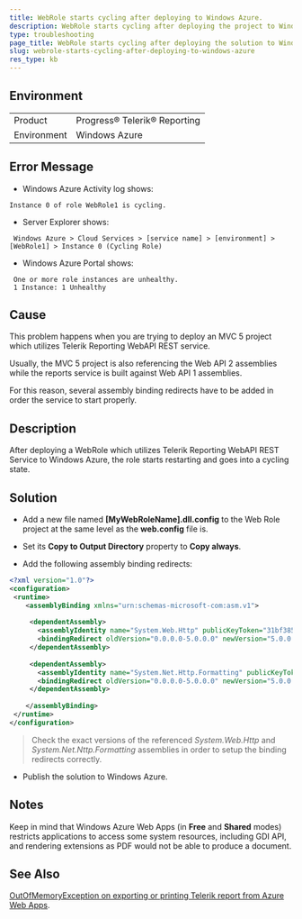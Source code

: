 ```yaml
---
title: WebRole starts cycling after deploying to Windows Azure.
description: WebRole starts cycling after deploying the project to Windows Azure.
type: troubleshooting
page_title: WebRole starts cycling after deploying the solution to Windows Azure.
slug: webrole-starts-cycling-after-deploying-to-windows-azure
res_type: kb
---
```


## Environment

<table>
	<tr>
		<td>Product</td>
		<td>Progress® Telerik® Reporting</td>
	</tr>
  	<tr>
		<td>Environment</td>
		<td>Windows Azure</td>
	</tr>
</table>
  
  
## Error Message

- Windows Azure Activity log shows:   

```
Instance 0 of role WebRole1 is cycling.
```

- Server Explorer shows:   

```
 Windows Azure > Cloud Services > [service name] > [environment] > [WebRole1] > Instance 0 (Cycling Role)
```

- Windows Azure Portal shows:   

```
 One or more role instances are unhealthy. 
 1 Instance: 1 Unhealthy
```

## Cause

This problem happens when you are trying to deploy an MVC 5 project which utilizes Telerik Reporting WebAPI REST service. 

Usually, the MVC 5 project is also referencing the Web API 2 assemblies while the reports service is built against Web API 1 assemblies. 

For this reason, several assembly binding redirects have to be added in order the service to start properly.  
   
## Description  

After deploying a WebRole which utilizes Telerik Reporting WebAPI REST Service to Windows Azure, the role starts restarting and goes into a cycling state. 
   
## Solution
  
- Add a new file named **[MyWebRoleName].dll.config** to the Web Role project at the same level as the **web.config** file is.

- Set its **Copy to Output Directory** property to **Copy always**.

- Add the following assembly binding redirects:  

```XML
<?xml version="1.0"?>
<configuration>
 <runtime>
    <assemblyBinding xmlns="urn:schemas-microsoft-com:asm.v1"> 
 
     <dependentAssembly>
       <assemblyIdentity name="System.Web.Http" publicKeyToken="31bf3856ad364e35"/>
       <bindingRedirect oldVersion="0.0.0.0-5.0.0.0" newVersion="5.0.0.0"/>
     </dependentAssembly>
 
     <dependentAssembly>
       <assemblyIdentity name="System.Net.Http.Formatting" publicKeyToken="31bf3856ad364e35"/>
       <bindingRedirect oldVersion="0.0.0.0-5.0.0.0" newVersion="5.0.0.0"/>
     </dependentAssembly>
 
    </assemblyBinding>
 </runtime>
</configuration>
```

> Check the exact versions of the referenced *System.Web.Http* and *System.Net.Nttp.Formatting* assemblies in order to setup the binding redirects correctly.

- Publish the solution to Windows Azure.   

## Notes

Keep in mind that Windows Azure Web Apps (in **Free** and **Shared** modes) restricts applications to access some system resources, including GDI API, and rendering extensions as PDF would not be able to produce a document. 

## See Also

[OutOfMemoryException on exporting or printing Telerik report from Azure Web Apps](./outofmemoryexception-on-exporting-or-printing-telerik-report-from-azure-webapps).
